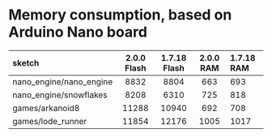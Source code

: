 # Memory consumption, based on Arduino Nano board

| **sketch** | **2.0.0 Flash** | **1.7.18 Flash** | **2.0.0 RAM** | **1.7.18 RAM** |
| :-------- |:---:|:---:|:---:|:---------|
| nano_engine/nano_engine | 8832 | 8804 | 663 | 693 |
| nano_engine/snowflakes | 8208 | 6310 | 725 | 818 |
| games/arkanoid8 | 11288 | 10940 | 692 | 708 |
| games/lode_runner | 11854 | 12176 | 1005  | 1017 |

